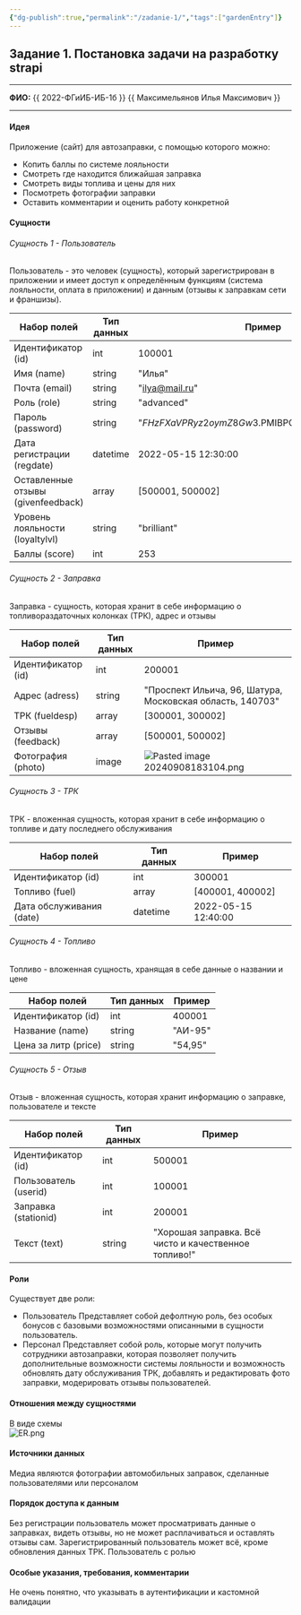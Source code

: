 ```yaml
---
{"dg-publish":true,"permalink":"/zadanie-1/","tags":["gardenEntry"]}
---
```



## Задание 1. Постановка задачи на разработку strapi

---

**ФИО:** {{ 2022-ФГиИБ-ИБ-1б }} {{ Максимельянов Илья Максимович }}

---
#### Идея
Приложение (сайт) для автозаправки, с помощью которого можно:
- Копить баллы по системе лояльности
- Смотреть где находится ближайшая заправка
- Смотреть виды топлива и цены для них
- Посмотреть фотографии заправки
- Оставить комментарии и оценить работу конкретной 

#### Сущности

###### Сущность 1 - Пользователь

Пользователь - это человек (сущность), который зарегистрирован в приложении и имеет доступ к определённым функциям (система лояльности, оплата в приложении) и данным (отзывы к заправкам сети и франшизы).

| Набор полей                        | Тип данных | Пример                                           |
| ---------------------------------- | ---------- | ------------------------------------------------ |
| Идентификатор (id)                 | int        | 100001                                           |
| Имя (name)                         | string     | "Илья"                                           |
| Почта (email)                      | string     | "ilya@mail.ru"                                   |
| Роль (role)                        | string     | "advanced"                                       |
| Пароль (password)                  | string     | "$FHzFXaVPRyz2oymZ8Gw$3.PMIBPGq2CrzPTB+3BnsfX4l" |
| Дата регистрации (regdate)         | datetime   | 2022-05-15 12:30:00                              |
| Оставленные отзывы (givenfeedback) | array      | [500001, 500002]                                 |
| Уровень лояльности (loyaltylvl)    | string     | "brilliant"                                      |
| Баллы (score)                      | int        | 253                                              |
###### Сущность 2 - Заправка

Заправка - сущность, которая хранит в себе информацию о топливораздаточных колонках (ТРК), адрес и отзывы

| Набор полей        | Тип данных | Пример                                                    |
| ------------------ | ---------- | --------------------------------------------------------- |
| Идентификатор (id) | int        | 200001                                                    |
| Адрес (adress)     | string     | "Проспект Ильича, 96, Шатура, Московская область, 140703" |
| ТРК (fueldesp)     | array      | [300001, 300002]                                          |
| Отзывы (feedback)  | array      | [500001, 500002]                                          |
| Фотография (photo) | image      | ![Pasted image 20240908183104.png](/img/user/Pasted%20image%2020240908183104.png)                      |
###### Сущность 3 - ТРК

ТРК - вложенная сущность, которая хранит в себе информацию о топливе и дату последнего обслуживания

| Набор полей              | Тип данных | Пример              |
| ------------------------ | ---------- | ------------------- |
| Идентификатор (id)       | int        | 300001              |
| Топливо (fuel)           | array      | [400001, 400002]    |
| Дата обслуживания (date) | datetime   | 2022-05-15 12:40:00 |
###### Сущность 4 - Топливо

Топливо - вложенная сущность, хранящая в себе данные о названии и цене

| Набор полей          | Тип данных | Пример  |
| -------------------- | ---------- | ------- |
| Идентификатор (id)   | int        | 400001  |
| Название (name)      | string     | "АИ-95" |
| Цена за литр (price) | string     | "54,95" |
###### Сущность 5 - Отзыв

Отзыв -  вложенная сущность, которая хранит информацию о заправке, пользователе и тексте

| Набор полей           | Тип данных | Пример                                                |
| --------------------- | ---------- | ----------------------------------------------------- |
| Идентификатор (id)    | int        | 500001                                                |
| Пользователь (userid) | int        | 100001                                                |
| Заправка (stationid)  | int        | 200001                                                |
| Текст (text)          | string     | "Хорошая заправка. Всё чисто и качественное топливо!" |
#### Роли

Существует две роли:
- Пользователь
Представляет собой дефолтную роль, без особых бонусов с базовыми возможностями описанными в сущности пользователь.
- Персонал
Представляет собой роль, которые могут получить сотрудники автозаправки, которая позволяет получить дополнительные возможности системы лояльности и возможность обновлять дату обслуживания ТРК, добавлять и редактировать фото заправки, модерировать отзывы пользователей.
#### Отношения между сущностями

В виде схемы  
![ER.png](/img/user/ER.png)

#### Источники данных

Медиа являются фотографии автомобильных заправок, сделанные пользователями или персоналом

#### Порядок доступа к данным

Без регистрации пользователь может просматривать данные о заправках, видеть отзывы, но не может расплачиваться и оставлять отзывы сам.
Зарегистрированный пользователь может всё, кроме обновления данных ТРК.
Пользователь с ролью 
#### Особые указания, требования, комментарии
Не очень понятно, что указывать в аутентификации и кастомной валидации